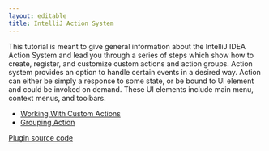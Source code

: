 ```yaml
---
layout: editable
title: IntelliJ Action System
---
```


This tutorial is meant to give general information about the IntelliJ IDEA Action System and lead you through a series of steps
which show how to create, register, and customize custom actions and action groups.
Action system provides an option to handle certain events in a desired way. 
Action can either be simply a response to some state, or be bound to UI element and could be invoked on demand. 
These UI elements include main menu, context menus, and toolbars.


* [Working With Custom Actions](tutorials/action_system/working_with_custom_actions.html)
* [Grouping Action](tutorials/action_system/grouping_action.html)


[Plugin source code](https://github.com/JetBrains/intellij-sdk/tree/master/code_samples/register_actions) 



